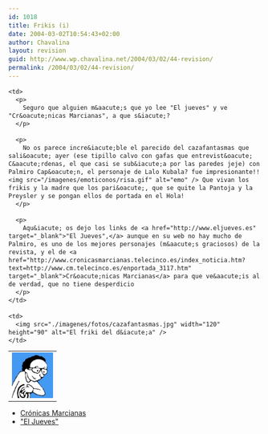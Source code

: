 ```yaml
---
id: 1018
title: Frikis (i)
date: 2004-03-02T10:54:43+02:00
author: Chavalina
layout: revision
guid: http://www.wp.chavalina.net/2004/03/02/44-revision/
permalink: /2004/03/02/44-revision/
---
```

<table width="100%"  border="0">
  <tr>
    <td>
      <img src="./imagenes/fotos/palmirocapon.gif" width="82" height="91" alt="Palmiro Cap&oacute;n" />
    </td>
    
    <td>
      <p>
        Seguro que alguien m&aacute;s que yo lee "El jueves" y ve "Cr&oacute;nicas Marcianas", a que s&iacute;?
      </p>
      
      <p>
        No os parece incre&iacute;ble el parecido del cazafantasmas que sali&oacute; ayer (ese tipillo calvo con gafas que entrevist&oacute; C&aacute;rdenas, el que casi se sub&iacute;a por las paredes jeje) con Palmiro Cap&oacute;n, el personaje de Lalo Kubala? fue impresionante!!<img src="/imagenes/emoticonos/risa.gif" alt="emo" /> Que vivan los frikis y la madre que los pari&oacute;, que se quite la Pantoja y la Preysler y se pongan ellos de portada en el Hola!
      </p>
      
      <p>
        Aqu&iacute; os dejo los links de <a href="http://www.eljueves.es" target="_blank">"El Jueves",</a> aunque en su web no hay mucho de Palmiro, es uno de los mejores personajes (m&aacute;s graciosos) de la revista, y el de <a href="http://www.cronicasmarcianas.telecinco.es/index_noticia.htm?text=http://www.cm.telecinco.es/enportada_3117.htm" target="_blank">Cr&oacute;nicas Marcianas</a> para que ve&aacute;is al de verdad, que no tiene desperdicio
      </p>
    </td>
    
    <td>
      <img src="./imagenes/fotos/cazafantasmas.jpg" width="120" height="90" alt="El friki del d&iacute;a" />
    </td>
  </tr>
</table>

  * <a href="http://www.cronicasmarcianas.telecinco.es/index_noticia.htm?text=http://www.cm.telecinco.es/enportada_3117.htm" target="_blank">Cr&oacute;nicas Marcianas</a> 
  * <a href="http://www.eljueves.es" target="_blank">"El Jueves"</a>